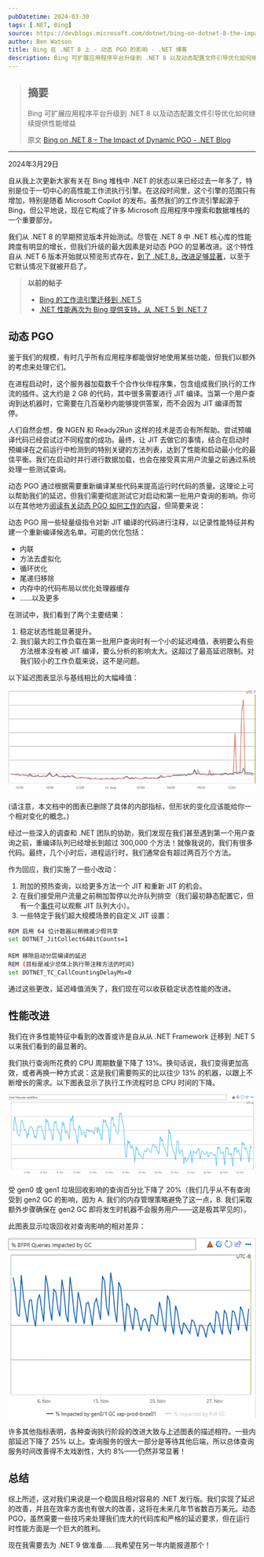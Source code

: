 ```yaml
---
pubDatetime: 2024-03-30
tags: [.NET, Bing]
source: https://devblogs.microsoft.com/dotnet/bing-on-dotnet-8-the-impact-of-dynamic-pgo/
author: Ben Watson
title: Bing 在 .NET 8 上 - 动态 PGO 的影响 - .NET 博客
description: Bing 可扩展应用程序平台升级到 .NET 8 以及动态配置文件引导优化如何继续提供性能增益
---
```


> ## 摘要
>
> Bing 可扩展应用程序平台升级到 .NET 8 以及动态配置文件引导优化如何继续提供性能增益
>
> 原文 [Bing on .NET 8 – The Impact of Dynamic PGO - .NET Blog](https://devblogs.microsoft.com/dotnet/bing-on-dotnet-8-the-impact-of-dynamic-pgo/)

---

2024年3月29日

自从我上次更新大家有关在 Bing 堆栈中 .NET 的状态以来已经过去一年多了，特别是位于一切中心的高性能工作流执行引擎。在这段时间里，这个引擎的范围只有增加，特别是随着 Microsoft Copilot 的发布。虽然我们的工作流引擎起源于 Bing，但公平地说，现在它构成了许多 Microsoft 应用程序中搜索和数据堆栈的一个重要部分。

我们从 .NET 8 的早期预览版本开始测试。尽管在 .NET 8 中 .NET 核心库的性能跨度有明显的增长，但我们升级的最大因素是对动态 PGO 的显著改进。这个特性自从 .NET 6 版本开始就以预览形式存在，[到了 .NET 8，改进足够显著](https://devblogs.microsoft.com/dotnet/performance-improvements-in-net-8/#tiering-and-dynamic-pgo)，以至于它默认情况下就被开启了。

> **以前的帖子**
>
> - [Bing 的工作流引擎迁移到 .NET 5](https://devblogs.microsoft.com/dotnet/migration-of-bings-workflow-engine-to-net-5/)
> - [.NET 性能再次为 Bing 提供支持，从 .NET 5 到 .NET 7](https://devblogs.microsoft.com/dotnet/dotnet-performance-delivers-again-for-bing-from-dotnet-5-to-dotnet-7/)

## 动态 PGO

鉴于我们的规模，有时几乎所有应用程序都能很好地使用某些功能，但我们以额外的考虑来处理它们。

在进程启动时，这个服务器加载数千个合作伙伴程序集，包含组成我们执行的工作流的插件。这大约是 2 GB 的代码，其中很多需要进行 JIT 编译。当第一个用户查询到达机器时，它需要在几百毫秒内能够提供答案，而不会因为 JIT 编译而暂停。

人们自然会想，像 NGEN 和 Ready2Run 这样的技术是否会有所帮助。尝试预编译代码已经尝试过不同程度的成功。最终，让 JIT 去做它的事情，结合在启动时预编译在之前运行中检测到的特别关键的方法列表，达到了性能和启动最小化的最佳平衡。我们在启动时并行进行数据加载，也会在接受真实用户流量之前通过系统处理一些测试查询。

动态 PGO 通过根据需要重新编译某些代码来提高运行时代码的质量。这理论上可以帮助我们的延迟，但我们需要彻底测试它对启动和第一批用户查询的影响。你可以在其他地方[阅读有关动态 PGO 如何工作的内容](https://devblogs.microsoft.com/dotnet/performance-improvements-in-net-8/#tiering-and-dynamic-pgo)，但简要来说：

动态 PGO 用一些轻量级指令对新 JIT 编译的代码进行注释，以记录性能特征并构建一个重新编译候选名单。可能的优化包括：

- 内联
- 方法去虚拟化
- 循环优化
- 尾递归移除
- 内存中的代码布局以优化处理器缓存
- ……以及更多

在测试中，我们看到了两个主要结果：

1. 稳定状态性能显著提升。
2. 我们最大的工作负载在第一批用户查询时有一个小的延迟峰值，表明要么有些方法根本没有被 JIT 编译，要么分析的影响太大。这超过了最高延迟限制。对我们较小的工作负载来说，这不是问题。

以下延迟图表显示与基线相比的大幅峰值：

![显示与基线延迟相比延迟大幅峰值的图表。](../../assets/72/net8-spike.png)

(请注意，本文档中的图表已删除了具体的内部指标，但形状的变化应该能给你一个相对变化的概念。)

经过一些深入的调查和 .NET 团队的协助，我们发现在我们甚至遇到第一个用户查询之前，重编译队列已经增长到超过 300,000 个方法！就像我说的，我们有很多代码。最终，几个小时后，进程运行时，我们通常会有超过两百万个方法。

作为回应，我们实施了一些小改动：

1. 附加的预热查询，以给更多方法一个 JIT 和重新 JIT 的机会。
2. 在我们接受用户流量之前稍加暂停以允许队列排空（我们最初静态配置它，但有一个[事件](https://learn.microsoft.com/dotnet/fundamentals/diagnostics/runtime-tiered-compilation-events#tieredcompilationbackgroundjitstop-event)可以观察 JIT 队列大小）。
3. 一些特定于我们超大规模场景的自定义 JIT 设置：

```bash
REM 启用 64 位计数器以稍微减少假共享
set DOTNET_JitCollect64BitCounts=1

REM 移除启动分层编译的延迟
REM (目标是减少总体上执行带注释方法的时间)
set DOTNET_TC_CallCountingDelayMs=0
```

通过这些更改，延迟峰值消失了，我们现在可以收获稳定状态性能的改进。

## 性能改进

我们在许多性能特征中看到的改善或许是自从从 .NET Framework 迁移到 .NET 5 以来我们看到的最显著的。

我们执行查询所花费的 CPU 周期数量下降了 13%。换句话说，我们变得更加高效，或者再换一种方式说：这是我们需要购买的比以往少 13% 的机器，以跟上不断增长的需求。以下图表显示了执行工作流程时总 CPU 时间的下降。

![显示查询执行 CPU 时间下降的图表。](../../assets/72/net8-coretimeworkflow.png)

受 gen0 或 gen1 垃圾回收影响的查询百分比下降了 20%（我们几乎从不有查询受到 gen2 GC 的影响，因为 A. 我们的内存管理策略避免了这一点，B. 我们采取额外步骤确保在 gen2 GC 即将发生时机器不会服务用户——这是极其罕见的）。

此图表显示垃圾回收对查询影响的相对差异：

![显示垃圾回收对查询影响百分比下降的图表。](../../assets/72/net8-gc.png)

许多其他指标表明，各种查询执行阶段的改进大致与上述图表的描述相符。一些内部延迟下降了 25% 以上。查询服务的很大一部分是等待其他后端，所以总体查询服务时间改善得不太戏剧性，大约 8%——仍然非常显著！

## 总结

综上所述，这对我们来说是一个稳固且相对容易的 .NET 发行版。我们实现了延迟的改善，并且在效率方面也有很大的改善，这将在未来几年节省数百万美元。动态 PGO，虽然需要一些技巧来处理我们庞大的代码库和严格的延迟要求，但在运行时性能方面是一个巨大的胜利。

现在我需要去为 .NET 9 做准备……我希望在另一年内能报道那个！
